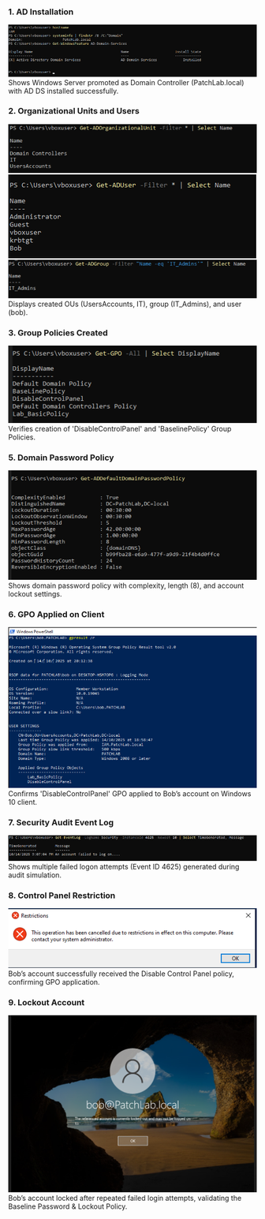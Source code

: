 ### 1. AD Installation
![AD Setup](Screenshots/AD_Installation.png)
Shows Windows Server promoted as Domain Controller (PatchLab.local) with AD DS installed successfully.

### 2. Organizational Units and Users
![OU](Screenshots/OU.png)
![Users](Screenshots/ADUser.png)
![Groups](Screenshots/ADGroup.png)
Displays created OUs (UsersAccounts, IT), group (IT_Admins), and user (bob).

### 3. Group Policies Created
![GPO List](Screenshots/GPO_List.png)
Verifies creation of 'DisableControlPanel' and 'BaselinePolicy' Group Policies.

### 5. Domain Password Policy
![Password Policy](Screenshots/Password_Policy.png)
Shows domain password policy with complexity, length (8), and account lockout settings.

### 6. GPO Applied on Client
![GPO Result](Screenshots/Bob_GPO_Result.png)
Confirms 'DisableControlPanel' GPO applied to Bob’s account on Windows 10 client.

### 7. Security Audit Event Log
![EventLog 4625](Screenshots/EventLog_4625.png)
Shows multiple failed logon attempts (Event ID 4625) generated during audit simulation.

### 8. Control Panel Restriction
![Block Control Panel](Screenshots/ControlPanel_Blocked.png)
Bob’s account successfully received the Disable Control Panel policy, confirming GPO application.

### 9. Lockout Account
![Account Locked Out](Screenshots/Account_Locked.png)
Bob’s account locked after repeated failed login attempts, validating the Baseline Password & Lockout Policy.
